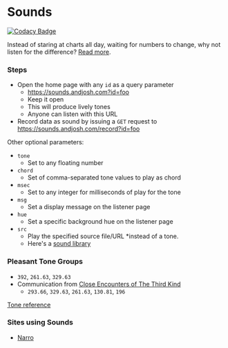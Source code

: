 Sounds
===
[![Codacy Badge](https://api.codacy.com/project/badge/Grade/656b8fd84df945279df806fdcd70ab65)](https://www.codacy.com/app/email_3/sounds?utm_source=github.com&amp;utm_medium=referral&amp;utm_content=andjosh/sounds&amp;utm_campaign=Badge_Grade)

Instead of staring at charts all day, waiting for numbers to change, why not listen for the difference? [Read more](http://www.andjosh.com/2015/02/17/analyzing-data-through-sound/).

### Steps
- Open the home page with any `id` as a query parameter
    - https://sounds.andjosh.com?id=foo
    - Keep it open 
    - This will produce lively tones
    - Anyone can listen with this URL
- Record data as sound by issuing a `GET` request to https://sounds.andjosh.com/record?id=foo

Other optional parameters:
- `tone`
    - Set to any floating number
- `chord`
    - Set of comma-separated tone values to play as chord
- `msec`
    - Set to any integer for milliseconds of play for the tone
- `msg`
    - Set a display message on the listener page
- `hue`
    - Set a specific background hue on the listener page
- `src`
    - Play the specified source file/URL *instead of a tone.
    - Here's a [sound library](https://developers.google.com/actions/tools/sound-library/)

### Pleasant Tone Groups
- `392`, `261.63`, `329.63`
- Communication from [Close Encounters of The Third Kind](http://www.ars-nova.com/Theory%20Q&A/Q35.html)
    - `293.66`, `329.63`, `261.63`, `130.81`, `196`

[Tone reference](http://www.phy.mtu.edu/~suits/notefreqs.html)

### Sites using Sounds
- [Narro](https://narro.co)
